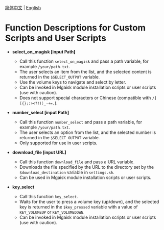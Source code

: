 [简体中文](SCRIPT.md) | [English](SCRIPT_EN.md)
# Function Descriptions for Custom Scripts and User Scripts


- **select_on_magisk [input Path]**
  - Call this function `select_on_magisk` and pass a path variable, for example `/your/path.txt`.
  - The user selects an item from the list, and the selected content is returned in the `$SELECT_OUTPUT` variable.
  - Use the volume keys to navigate and select by letter.
  - Can be invoked in Mgaisk module installation scripts or user scripts (use with caution).
  - Does not support special characters or Chinese (compatible with `/][{};:><?!()_-+=.`).


- **number_select [input Path]**
  - Call this function `number_select` and pass a path variable, for example `/your/path.txt`.
  - The user selects an option from the list, and the selected number is returned in the `$SELECT_OUTPUT` variable.
  - Only supported for use in user scripts.


- **download_file [input URL]**
  - Call this function `download_file` and pass a URL variable.
  - Downloads the file specified by the URL to the directory set by the `$download_destination` variable in `settings.sh`.
  - Can be used in Mgaisk module installation scripts or user scripts.


- **key_select**
  - Call this function `key_select`.
  - Waits for the user to press a volume key (up/down), and the selected key is returned in the `$key_pressed` variable with a value of `KEY_VOLUMEUP` or `KEY_VOLUMEDOWN`.
  - Can be invoked in Mgaisk module installation scripts or user scripts (use with caution).